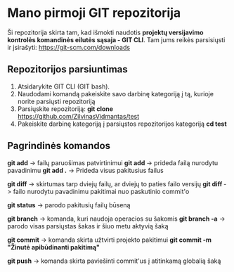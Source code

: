 # Mano pirmoji GIT repozitorija

Ši repozitorija skirta tam, kad išmokti naudotis **projektų versijavimo kontrolės komandinės eilutės sąsaja - GIT CLI**. Tam jums reikės parsisiųsti ir įsirašyti:
https://git-scm.com/downloads

## Repozitorijos parsiuntimas

1. Atsidarykite GIT CLI (GIT bash).
2. Naudodami komandą **<cd>** pakeiskite savo darbinę kategoriją į tą, kurioje norite parsiųsti repozitoriją
3. Parsiųskite repozitoriją:
  **git clone** https://github.com/ZilvinasVidmantas/test
4. Pakeiskite darbinę kategoriją į parsiųstos repozitorijos kategoriją
  **cd test**
 ## Pagrindinės komandos
  **git add** -> failų paruošimas patvirtinimui
    **git add <failo-pavadinimas>** -> prideda failą nurodytu pavadinimu
    **git add .** -> Prideda visus pakitusius failus

  **git diff** -> skirtumas tarp dviejų failų, ar dviejų to paties failo versijų
    **git diff <failo-pavadinimas>** ->  failo nurodytu pavadinimu pakitimai nuo paskutinio commit'o

  **git status** -> parodo pakitusių failų būseną

  **git branch** -> komanda, kuri naudoja operacios su šakomis
    **git branch -a** -> parodo visas parsiųstas šakas ir šiuo metu aktyvią šaką

  **git commit** -> komanda skirta užtvirti projekto pakitimui
    **git commit -m "Žinutė apibūdinanti pakitimą"**

  **git push** -> komanda skirta paviešinti commit'us į atitinkamą globalią šaką

